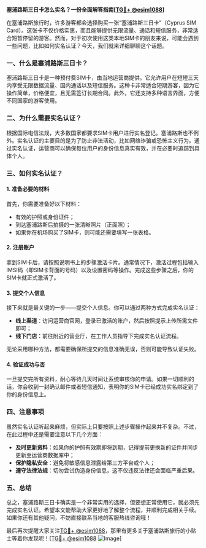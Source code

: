 **塞浦路斯三日卡怎么实名？一份全面解答指南[[TG💪+ @esim1088](https://t.me/s/esim1088)]**

在塞浦路斯旅行时，许多游客都会选择购买一张“塞浦路斯三日卡”（Cyprus SIM Card）。这张卡不仅价格实惠，而且能够提供无限流量、通话和短信服务，非常适合短暂停留的游客。然而，对于初次使用这类本地SIM卡的朋友来说，可能会遇到一些问题，比如如何实名认证？今天，我们就来详细聊聊这个话题。

### 一、什么是塞浦路斯三日卡？

塞浦路斯三日卡是一种预付费SIM卡，由当地运营商提供。它允许用户在短短三天内享受无限数据流量、国内通话以及短信服务。这种卡非常适合短期游客，因为它操作简单，价格便宜，且无需签订长期合同。此外，它还支持多种语言界面，方便不同国家的游客使用。

### 二、为什么需要实名认证？

根据国际电信法规，大多数国家都要求SIM卡用户进行实名登记。塞浦路斯也不例外。实名认证的主要目的是为了防止非法活动，比如网络诈骗或恐怖主义行为。通过实名认证，运营商可以确保每位用户的身份信息真实有效，并在必要时追踪到具体个人。

### 三、如何实名认证？

#### 1. 准备必要的材料

首先，你需要准备好以下材料：
- 有效的护照或身份证件；
- 到达塞浦路斯后拍摄的一张清晰照片（正面照）；
- 如果你在机场购买了SIM卡，则可能还需要填写一张表格。

#### 2. 注册账户

拿到SIM卡后，请按照说明书上的步骤激活卡片。通常情况下，激活过程包括输入IMSI码（即SIM卡背面的号码）以及设置密码等操作。完成这些步骤之后，你的SIM卡就正式激活了。

#### 3. 提交个人信息

接下来就是最关键的一步——提交个人信息。你可以通过两种方式完成实名认证：
- **线上渠道**：访问运营商官网，登录已激活的账户，然后按照提示上传所需文件即可；
- **线下门店**：前往附近的营业厅，在工作人员指导下完成实名认证流程。

无论采用哪种方法，都需要确保所提交的信息准确无误，否则可能导致认证失败。

#### 4. 验证成功与否

一旦提交完所有资料，耐心等待几天时间让系统审核你的申请。如果一切顺利的话，你会收到一封确认邮件或者短信通知，表明你的SIM卡已经成功实名绑定到了你的身份信息上。

### 四、注意事项

虽然实名认证听起来麻烦，但实际上只要按照上述步骤操作起来并不复杂。不过，在此过程中还是需要注意以下几个方面：

- **及时更新资料**：如果你的护照有效期即将到期，记得提前更换新的证件并同步更新至运营商数据库中；
- **保护隐私安全**：避免将敏感信息泄露给第三方平台或个人；
- **遵守法律法规**：切勿尝试伪造身份信息，这不仅违反法律还会面临严重后果。

### 五、总结

总之，塞浦路斯三日卡确实是一个非常实用的选择，但要想正常使用它，就必须先完成实名认证。希望本文能帮助大家更好地了解整个流程，并顺利完成相关手续。如果你还有其他疑问，不妨直接联系当地的客服热线咨询哦！

最后再次提醒大家关注[TG💪+ @esim1088](https://t.me/s/esim1088)，那里有更多关于塞浦路斯旅行的小贴士等着你发现呢！[[TG💪+ @esim1088](https://t.me/s/esim1088) ![Image](https://i.postimg.cc/4NQfJmqS/Snipaste-2025-05-13-00-14-12.png)]